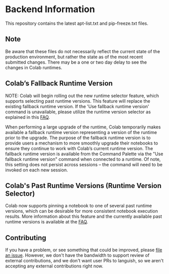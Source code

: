 # Backend Information

This repository contains the latest apt-list.txt and pip-freeze.txt files.

## Note

Be aware that these files do not necessarily reflect the current state of the
production environment, but rather the state as of the most recent submitted
changes. There may be a one or two day delay to see the changes in Colab
runtimes.

## Colab’s Fallback Runtime Version

NOTE: Colab will begin rolling out the new runtime selector feature, which
supports selecting past runtime versions. This feature will replace the existing
fallback runtime version. If the 'Use fallback runtime version' command is
unavailable, please utilize the runtime version selector as explained in this
[FAQ](https://research.google.com/colaboratory/runtime-version-faq.html).

When performing a large upgrade of the runtime, Colab temporarily makes
available a fallback runtime version representing a version of the runtime prior
to the upgrade. The purpose of the fallback runtime version is to provide users
a mechanism to more smoothly upgrade their notebooks to ensure they continue to
work with Colab’s current runtime version. The fallback runtime version is
available from the Command Palette via the "Use fallback runtime version"
command when connected to a runtime. Of note, this setting does not persist
across sessions – the command will need to be invoked on each new session.

## Colab's Past Runtime Versions (Runtime Version Selector)

Colab now supports pinning a notebook to one of several past runtime versions,
which can be desirable for more consistent notebook execution results. More
information about this feature and the currently available past runtime versions
is available at the
[FAQ](https://research.google.com/colaboratory/runtime-version-faq.html).

## Contributing

If you have a problem, or see something that could be improved, please
[file an issue](https://github.com/googlecolab/colabtools/issues). However, we
don't have the bandwidth to support review of external contributions, and we
don't want user PRs to languish, so we aren't accepting any external
contributions right now.
